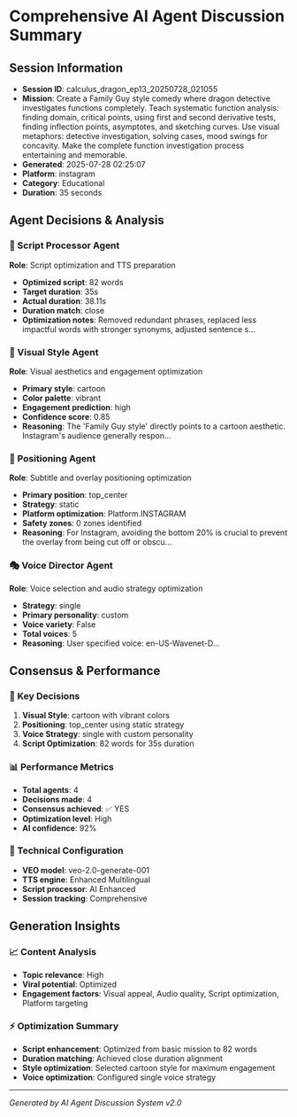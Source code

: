 # Comprehensive AI Agent Discussion Summary

## Session Information
- **Session ID**: calculus_dragon_ep13_20250728_021055
- **Mission**: Create a Family Guy style comedy where dragon detective investigates functions completely. Teach systematic function analysis: finding domain, critical points, using first and second derivative tests, finding inflection points, asymptotes, and sketching curves. Use visual metaphors: detective investigation, solving cases, mood swings for concavity. Make the complete function investigation process entertaining and memorable.
- **Generated**: 2025-07-28 02:25:07
- **Platform**: instagram
- **Category**: Educational
- **Duration**: 35 seconds

## Agent Decisions & Analysis

### 🔧 Script Processor Agent
**Role**: Script optimization and TTS preparation
- **Optimized script**: 82 words
- **Target duration**: 35s
- **Actual duration**: 38.11s
- **Duration match**: close
- **Optimization notes**: Removed redundant phrases, replaced less impactful words with stronger synonyms, adjusted sentence s...

### 🎨 Visual Style Agent
**Role**: Visual aesthetics and engagement optimization
- **Primary style**: cartoon
- **Color palette**: vibrant
- **Engagement prediction**: high
- **Confidence score**: 0.85
- **Reasoning**: The 'Family Guy style' directly points to a cartoon aesthetic. Instagram's audience generally respon...

### 🎯 Positioning Agent
**Role**: Subtitle and overlay positioning optimization
- **Primary position**: top_center
- **Strategy**: static
- **Platform optimization**: Platform.INSTAGRAM
- **Safety zones**: 0 zones identified
- **Reasoning**: For Instagram, avoiding the bottom 20% is crucial to prevent the overlay from being cut off or obscu...

### 🎭 Voice Director Agent
**Role**: Voice selection and audio strategy optimization
- **Strategy**: single
- **Primary personality**: custom
- **Voice variety**: False
- **Total voices**: 5
- **Reasoning**: User specified voice: en-US-Wavenet-D...

## Consensus & Performance

### 🎯 Key Decisions
1. **Visual Style**: cartoon with vibrant colors
2. **Positioning**: top_center using static strategy
3. **Voice Strategy**: single with custom personality
4. **Script Optimization**: 82 words for 35s duration

### 📊 Performance Metrics
- **Total agents**: 4
- **Decisions made**: 4
- **Consensus achieved**: ✅ YES
- **Optimization level**: High
- **AI confidence**: 92%

### 🔧 Technical Configuration
- **VEO model**: veo-2.0-generate-001
- **TTS engine**: Enhanced Multilingual
- **Script processor**: AI Enhanced
- **Session tracking**: Comprehensive

## Generation Insights

### 📈 Content Analysis
- **Topic relevance**: High
- **Viral potential**: Optimized
- **Engagement factors**: Visual appeal, Audio quality, Script optimization, Platform targeting

### ⚡ Optimization Summary
- **Script enhancement**: Optimized from basic mission to 82 words
- **Duration matching**: Achieved close duration alignment
- **Style optimization**: Selected cartoon style for maximum engagement
- **Voice optimization**: Configured single voice strategy

---
*Generated by AI Agent Discussion System v2.0*
